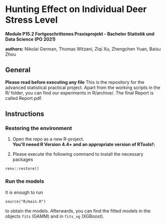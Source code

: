 # Hunting Effect on Individual Deer Stress Level
**Module P15.2 Fortgeschrittenes Praxisprojekt - Bachelor Statistik und Data Science (PO 2021)**

**authors:** Nikolai German, Thomas Witzani, Ziqi Xu, Zhengchen Yuan, Baisu Zhou

## General
**Please read before executing any file**
This is the repository for the advanced statistical practical project.
Apart from the working scripts in the R/ folder, you can find our experiments in R/archive/.
The final Report is called Report.pdf.

## Instructions

### Restoring the environment

  1.  Open the repo as a new R-project.\
  **You'll neeed R Version 4.4+ and an appropriate version of RTools!**\
  
  2.  Please execute the following command to install the necessary packages
  ```
  renv::restore()
  ```
  
### Run the models

It is enough to run
  ```
  source("R/main.R")
  ```
  to obtain the models.
Afterwards, you can find the fitted models in the objects `fits` (GAMM) and in `fits_xg` (XGBoost).
